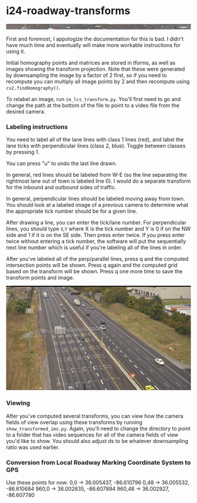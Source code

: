 # i24-roadway-transforms

![](combined.png)

First and foremost, I appologize the documentation for this is bad. I didn't have much time and eventually will make more workable instructions for using it. 

Initial homography points and matrices are stored in tforms, as well as images showing the transform projection. Note that these were generated by downsampling the image by a factor of 2 first, so if you need to recompute you can multiply all image points by 2 and then recompute using `cv2.findHomography()`.

To relabel an image, run `im_lcs_transform.py`. You'll first need to go and change the path at the bottom of the file to point to a video file from the desired camera.

### Labeling instructions
You need to label all of the lane lines with class 1 lines (red), and label the lane ticks with perpendicular lines (class 2, blue). Toggle between classes by pressing 1.

You can press "u" to undo the last line drawn.

In general, red lines should be labeled from W-E (so the line separating the rightmost lane out of town is labeled line 0). I would do a separate transform for the inbound and outbound sides of traffic.

In general, perpendicular lines should be labeled moving away from town. You should look at a labeled image of a previous camera to determine what the appropriate tick number should be for a given line.

After drawing a line, you can enter the tick/lane number. For perpendicular lines, you should type `X`,`Y` where X is the tick number and Y is 0 if on the NW side and 1 if it is on the SE side. Then press enter twice. If you press enter twice without entering a tick number, the software will put the sequentially next line number which is useful if you're labeling all of the lines in order.

After you've labeled all of the perp/parallel lines, press q and the computed intersection points will be shown. Press q again and the computed grid based on the transform will be shown. Press q one more time to save the transform points and image.

![](tform/p1c1_im_lmcs_transform_points.png)


### Viewing
After you've computed several transforms, you can view how the camera fields of view overlap using these transforms by running `show_transformed_ims.py`. Again, you'll need to change the directory to point to a folder that has video sequences for all of the camera fields of view you'd like to show. You should also adjust ds to be whatever downsampling ratio was used earlier.

### Conversion from Local Roadway Marking Coordinate System to GPS
Use these points for now:
0,0        ->   36.005437, -86.610796
0,48      ->   36.005532, -86.610684
960,0    ->   36.002835, -86.607894
960,48  ->   36.002927, -86.607780
